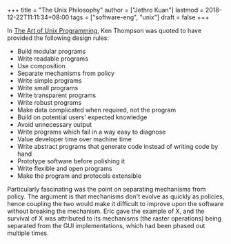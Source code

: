 +++
title = "The Unix Philosophy"
author = ["Jethro Kuan"]
lastmod = 2018-12-22T11:11:34+08:00
tags = ["software-eng", "unix"]
draft = false
+++

In [The Art of Unix Programming](https://www.goodreads.com/book/show/104745.The%5FArt%5Fof%5FUNIX%5FProgramming), Ken Thompson was quoted to have
provided the following design rules:

-   Build modular programs
-   Write readable programs
-   Use composition
-   Separate mechanisms from policy
-   Write simple programs
-   Write small programs
-   Write transparent programs
-   Write robust programs
-   Make data complicated when required, not the program
-   Build on potential users' expected knowledge
-   Avoid unnecessary output
-   Write programs which fail in a way easy to diagnose
-   Value developer time over machine time
-   Write abstract programs that generate code instead of writing code by hand
-   Prototype software before polishing it
-   Write flexible and open programs
-   Make the program and protocols extensible

Particularly fascinating was the point on separating mechanisms from
policy. The argument is that mechanisms don't evolve as quickly as
policies, hence coupling the two would make it difficult to improve
upon the software without breaking the mechanism. Eric gave the
example of X, and the survival of X was attributed to its mechanisms
(the raster operations) being separated from the GUI implementations,
which had been phased out multiple times.
